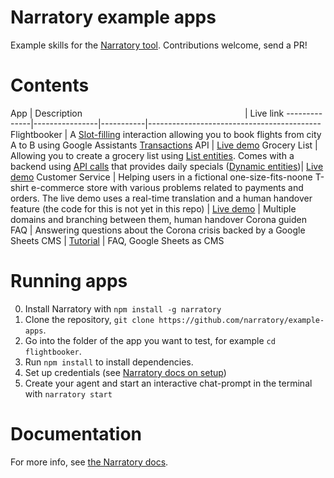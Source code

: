 # Narratory example apps

Example skills for the [Narratory tool](https://narratory.io/). Contributions welcome, send a PR!

# Contents

App      | Description  <img width="50%"/>  | Live link
--------------|----------------|-----------|-------------------------------------------
Flightbooker  | A [Slot-filling](https://narratory.io/docs/slot-filling) interaction allowing you to book flights from city A to B using Google Assistants [Transactions](https://narratory.io/docs/transactions) API | [Live demo](https://flightbooker.examples.narratory.io/)
Grocery List  | Allowing you to create a grocery list using [List entities](https://narratory.io/docs/nlu). Comes with a backend using [API calls](https://narratory.io/docs/advanced-turns#dynamicbotturns---calling-apis-in-botturns) that provides daily specials ([Dynamic entities](https://narratory.io/docs/nlu#populating-entities-dynamically))| [Live demo](https://grocerylist.examples.narratory.io/)
Customer Service  | Helping users in a fictional one-size-fits-noone T-shirt e-commerce store with various problems related to payments and orders. The live demo uses a real-time translation and a human handover feature (the code for this is not yet in this repo) | [Live demo](http://demos.narratory.io/) | Multiple domains and branching between them, human handover
Corona guiden FAQ | Answering questions about the Corona crisis backed by a Google Sheets CMS | [Tutorial](https://narratory.io/docs/tutorial-faq-google-sheets) | FAQ, Google Sheets as CMS

# Running apps
0. Install Narratory with `npm install -g narratory`
1. Clone the repository, `git clone https://github.com/narratory/example-apps`.
2. Go into the folder of the app you want to test, for example `cd flightbooker`.
3. Run `npm install` to install dependencies.
4. Set up credentials (see [Narratory docs on setup](https://narratory.io/docs/setup))
5. Create your agent and start an interactive chat-prompt in the terminal with `narratory start`

# Documentation
For more info, see [the Narratory docs](https://narratory.io/).
